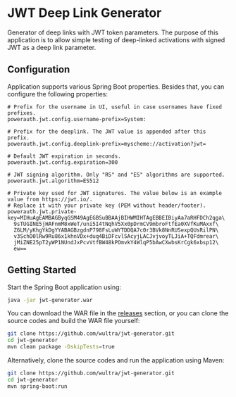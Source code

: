 # JWT Deep Link Generator

Generator of deep links with JWT token parameters. The purpose of this application is to allow simple testing of deep-linked activations with signed JWT as a deep link parameter.

## Configuration

Application supports various Spring Boot properties. Besides that, you can configure the following properties:

```
# Prefix for the username in UI, useful in case usernames have fixed prefixes.
powerauth.jwt.config.username-prefix=System:

# Prefix for the deeplink. The JWT value is appended after this prefix.
powerauth.jwt.config.deeplink-prefix=myscheme://activation?jwt=

# Default JWT expiration in seconds.
powerauth.jwt.config.expiration=300

# JWT signing algorithm. Only "RS" and "ES" algorithms are supported.
powerauth.jwt.algorithm=ES512

# Private key used for JWT signatures. The value below is an example value from https://jwt.io/.
# Replace it with your private key (PEM without header/footer).
powerauth.jwt.private-key=MIHuAgEAMBAGByqGSM49AgEGBSuBBAAjBIHWMIHTAgEBBEIBiyAa7aRHFDCh2qga\
  9sTUGINE5jHAFnmM8xWeT/uni5I4tNqhV5Xx0pDrmCV9mbroFtfEa0XVfKuMAxxf\
  Z6LM/yKhgYkDgYYABAGBzgdnP798FsLuWYTDDQA7c0r3BVk8NnRUSexpQUsRilPN\
  v3SchO0lRw9Ru86x1khnVDx+duq4BiDFcvlSAcyjLACJvjvoyTLJiA+TQFdmrear\
  jMiZNE25pT2yWP1NUndJxPcvVtfBW48kPOmvkY4WlqP5bAwCXwbsKrCgk6xbsp12\
  ew==
```

## Getting Started

Start the Spring Boot application using:

```sh
java -jar jwt-generator.war
```

You can download the WAR file in the [releases](https://github.com/wultra/jwt-generator/releases) section, or you can clone the source codes and build the WAR file yourself:

```sh
git clone https://github.com/wultra/jwt-generator.git
cd jwt-generator
mvn clean package -DskipTests=true
```

Alternatively, clone the source codes and run the application using Maven:

```sh
git clone https://github.com/wultra/jwt-generator.git
cd jwt-generator
mvn spring-boot:run
```
